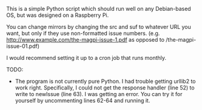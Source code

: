 This is a simple Python script which should run well on any Debian-based OS, but was designed on a Raspberry Pi.

You can change mirrors by changing the src and suf to whatever URL you want, but only if they use non-formatted issue numbers. (e.g. http://www.example.com/the-magpi-issue-1.pdf as opposed to /the-magpi-issue-01.pdf)

I would recommend setting it up to a cron job that runs monthly.

TODO:
    
* The program is not currently pure Python. I had trouble getting urllib2 to work right. Specifically, I could not get the response handler (line 52) to write to newIssue (line 63). I was getting an error. You can try it for yourself by uncommenting lines 62-64 and running it.
